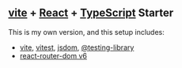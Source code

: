 ## [vite](https://vitejs.dev/) + [React](https://reactjs.org/) + [TypeScript](https://www.typescriptlang.org/) Starter

This is my own version, and this setup includes:

- [vite](https://vitejs.dev/), [vitest](https://vitest.dev/), [jsdom](https://github.com/jsdom/jsdom), [@testing-library](https://testing-library.com/)
- [react-router-dom v6](https://reactrouter.com/en/main)
